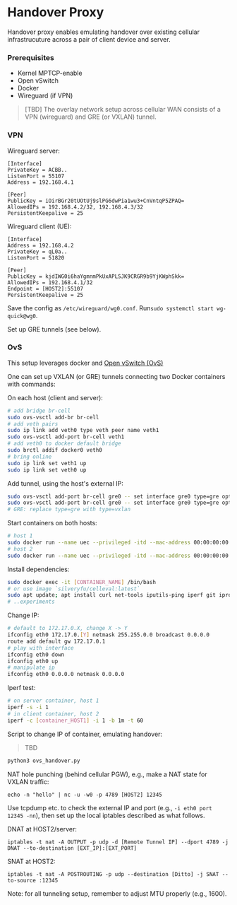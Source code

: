 # Handover Proxy

Handover proxy enables emulating handover over existing cellular infrastrucuture across a pair of client device and server.

### Prerequisites

* Kernel MPTCP-enable
* Open vSwitch
* Docker
* Wireguard (if VPN)

> [TBD] The overlay network setup across cellular WAN consists of a VPN (wireguard) and GRE (or VXLAN) tunnel. 

### VPN 

Wireguard server:
```
[Interface]
PrivateKey = ACBB..
ListenPort = 55107
Address = 192.168.4.1

[Peer]
PublicKey = iOirBGr20tUOtUj9slPG6dwPia1wu3+CnVntqP5ZPAQ=
AllowedIPs = 192.168.4.2/32, 192.168.4.3/32
PersistentKeepalive = 25
```

Wireguard client (UE):

```
[Interface]
Address = 192.168.4.2
PrivateKey = qL0a..
ListenPort = 51820

[Peer]
PublicKey = kjdIWG0i6haYgmnmPkUxAPLSJK9CRGR9b9YjKWphSkk=
AllowedIPs = 192.168.4.1/32
Endpoint = [HOST2]:55107
PersistentKeepalive = 25
```

Save the config as `/etc/wireguard/wg0.conf`. Run`sudo systemctl start wg-quick@wg0`.

Set up GRE tunnels (see below).

### OvS

This setup leverages docker and [Open vSwitch (OvS)](https://github.com/openvswitch/ovs)

One can set up VXLAN (or GRE) tunnels connecting two Docker containers with commands:

On each host (client and server):
```bash
# add bridge br-cell
sudo ovs-vsctl add-br br-cell
# add veth pairs
sudo ip link add veth0 type veth peer name veth1
sudo ovs-vsctl add-port br-cell veth1
# add veth0 to docker default bridge
sudo brctl addif docker0 veth0
# bring online
sudo ip link set veth1 up
sudo ip link set veth0 up
```

Add tunnel, using the host's external IP:
```bash
sudo ovs-vsctl add-port br-cell gre0 -- set interface gre0 type=gre options:remote_ip=[HOST2]
sudo ovs-vsctl add-port br-cell gre0 -- set interface gre0 type=gre options:remote_ip=[HOST1]
# GRE: replace type=gre with type=vxlan
```

Start containers on both hosts:

```bash
# host 1
sudo docker run --name uec --privileged -itd --mac-address 00:00:00:00:00:10 ubuntu
# host 2
sudo docker run --name uec --privileged -itd --mac-address 00:00:00:00:00:20 ubuntu
```

Install dependencies:

```bash
sudo docker exec -it [CONTAINER_NAME] /bin/bash
# or use image `silveryfu/celleval:latest`
sudo apt update; apt install curl net-tools iputils-ping iperf git iproute2 -y
# ..experiments
```

Change IP:

```bash
# default to 172.17.0.X, change X -> Y
ifconfig eth0 172.17.0.[Y] netmask 255.255.0.0 broadcast 0.0.0.0
route add default gw 172.17.0.1
# play with interface 
ifconfig eth0 down 
ifconfig eth0 up
# manipulate ip
ifconfig eth0 0.0.0.0 netmask 0.0.0.0
```

Iperf test:

```bash
# on server container, host 1
iperf -s -i 1
# in client container, host 2
iperf -c [container_HOST1] -i 1 -b 1m -t 60
```

Script to change IP of container, emulating handover:

> TBD

```bash
python3 ovs_handover.py
```

NAT hole punching (behind cellular PGW), e.g., make a NAT state for VXLAN traffic:

```
echo -n "hello" | nc -u -w0 -p 4789 [HOST2] 12345
```

Use tcpdump etc. to check the external IP and port (e.g., `-i eth0 port 12345 -nn`), then set up the local iptables described as what follows.

DNAT at HOST2/server:
```
iptables -t nat -A OUTPUT -p udp -d [Remote Tunnel IP] --dport 4789 -j DNAT --to-destination [EXT_IP]:[EXT_PORT]
```

SNAT at HOST2:
```
iptables -t nat -A POSTROUTING -p udp --destination [Ditto] -j SNAT --to-source :12345
```

Note: for all tunneling setup, remember to adjust MTU properly (e.g., 1600).



